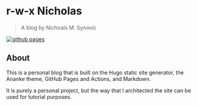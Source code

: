 # r-w-x Nicholas

> A blog by Nichoals M. Synovic

[![github pages](https://github.com/NicholasSynovic/blog/actions/workflows/gh-pages.yml/badge.svg)](https://github.com/NicholasSynovic/blog/actions/workflows/gh-pages.yml)

## About

This is a personal blog that is built on the Hugo static site generator, the Ananke theme, GitHub Pages and Actions, and Markdown.

It is purely a personal project, but the way that I architected the site can be used for tutorial purposes.
